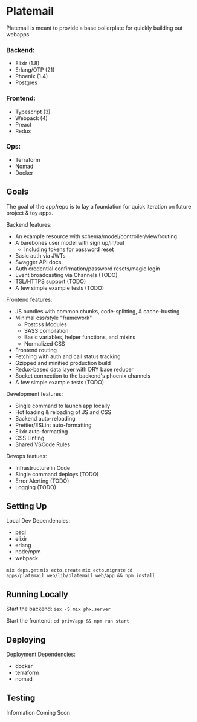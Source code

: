 # Platemail

Platemail is meant to provide a base boilerplate for quickly building out webapps.

### Backend:

- Elixir (1.8)
- Erlang/OTP (21)
- Phoenix (1.4)
- Postgres

### Frontend:

- Typescript (3)
- Webpack (4)
- Preact
- Redux

### Ops:

- Terraform
- Nomad
- Docker

## Goals

The goal of the app/repo is to lay a foundation for quick iteration on future project & toy apps.

Backend features:

- An example resource with schema/model/controller/view/routing
- A barebones user model with sign up/in/out
  - Including tokens for password reset
- Basic auth via JWTs
- Swagger API docs
- Auth credential confirmation/password resets/magic login
- Event broadcasting via Channels (TODO)
- TSL/HTTPS support (TODO)
- A few simple example tests (TODO)

Frontend features:

- JS bundles with common chunks, code-splitting, & cache-busting
- Minimal css/style "framework"
  - Postcss Modules
  - SASS compilation
  - Basic variables, helper functions, and mixins
  - Normalized CSS
- Frontend routing
- Fetching with auth and call status tracking
- Gzipped and minified production build
- Redux-based data layer with DRY base reducer
- Socket connection to the backend's phoenix channels
- A few simple example tests (TODO)

Development features:

- Single command to launch app locally
- Hot loading & reloading of JS and CSS
- Backend auto-reloading
- Prettier/ESLint auto-formatting
- Elixir auto-formatting
- CSS Linting
- Shared VSCode Rules

Devops featues:

- Infrastructure in Code
- Single command deploys (TODO)
- Error Alerting (TODO)
- Logging (TODO)

## Setting Up

Local Dev Dependencies:

- psql
- elixir
- erlang
- node/npm
- webpack

`mix deps.get`
`mix ecto.create`
`mix ecto.migrate`
`cd apps/platemail_web/lib/platemail_web/app && npm install`

## Running Locally

Start the backend:
`iex -S mix phx.server`

Start the frontend:
`cd priv/app && npm run start`

## Deploying

Deployment Dependencies:

- docker
- terraform
- nomad

## Testing

Information Coming Soon

